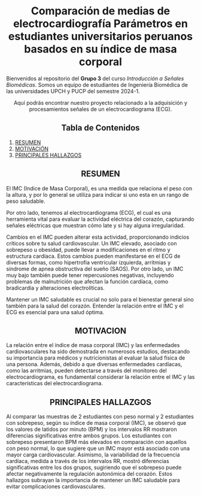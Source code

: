 <h1 style="text-align: center;">Comparación de medias de electrocardiografía Parámetros en estudiantes universitarios peruanos basados en su índice de masa corporal</h1>

Bienvenidos al repositorio del **Grupo 3** del curso *Introducción a Señales Biomédicas*. Somos un equipo de estudiantes de Ingeniería Biomédica de las universidades UPCH y PUCP del semestre 2024-1. 
<p style="text-align: center;">Aquí podrás encontrar nuestro proyecto relacionado a la adquisición y procesamientos señales de un electrocardiograma (ECG).</p>

<h2 style="text-align: center;">Tabla de Contenidos</h2>

1. [RESUMEN](#introducción)
2. [MOTIVACIÓN](#Contenido)
3. [PRINCIPALES HALLAZGOS](#Materiales)


<a id = "introducción" style></a>
<h2 style = "text-align: center;">RESUMEN</h2>
<p>El IMC (Indice de Masa Corporal), es una medida que relaciona el peso con la altura, y por lo general se utiliza para indicar si uno esta en un rango de peso saludable.</p>

 <p>Por otro lado, tenemos al electrocardiograma (ECG), el cual es una herramienta vital para evaluar la actividad eléctrica del corazón, capturando señales eléctricas que muestran cómo late y si hay alguna irregularidad.</p> 
 <p>Cambios en el IMC pueden alterar esta actividad, proporcionando indicios críticos sobre tu salud cardiovascular. Un IMC elevado, asociado con sobrepeso u obesidad, puede llevar a modificaciones en el ritmo y estructura cardíaca. Estos cambios pueden manifestarse en el ECG de diversas formas, como hipertrofia ventricular izquierda, arritmias y síndrome de apnea obstructiva del sueño (SAOS). Por otro lado, un IMC muy bajo también puede tener repercusiones negativas, incluyendo problemas de malnutrición que afectan la función cardíaca, como bradicardia y alteraciones electrolíticas.</p>

Mantener un IMC saludable es crucial no solo para el bienestar general sino también para la salud del corazón. Entender la relación entre el IMC y el ECG es esencial para una salud óptima. 
<a id = "Contenido"></a>  
<h2 style = "text-align: center;">MOTIVACION</h2>

La relación entre el índice de masa corporal (IMC) y las enfermedades cardiovasculares ha sido demostrada en numerosos estudios, destacando su importancia para médicos y nutricionistas al evaluar la salud física de una persona. Además, debido a que diversas enfermedades cardíacas, como las arritmias, pueden detectarse a través del monitoreo del electrocardiograma, es fundamental considerar la relación entre el IMC y las características del electrocardiograma. 

<a id = "Contenido"></a>  
<h2 style = "text-align: center;">PRINCIPALES HALLAZGOS</h2>

Al comparar las muestras de 2 estudiantes con peso normal y 2 estudiantes con sobrepeso, según su índice de masa corporal (IMC), se observó que los valores de latidos por minuto (BPM) y los intervalos RR mostraron diferencias significativas entre ambos grupos. Los estudiantes con sobrepeso presentaron BPM más elevados en comparación con aquellos con peso normal, lo que sugiere que un IMC mayor está asociado con una mayor carga cardiovascular. Asimismo, la variabilidad de la frecuencia cardíaca, medida a través de los intervalos RR, mostró diferencias significativas entre los dos grupos, sugiriendo que el sobrepeso puede afectar negativamente la regulación autonómica del corazón. Estos hallazgos subrayan la importancia de mantener un IMC saludable para evitar complicaciones cardiovasculares.



